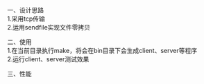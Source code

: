 
一、设计思路  
    1.采用tcp传输  
    2.运用sendfile实现文件零拷贝

二、使用  
    1.在当前目录执行make，将会在bin目录下会生成client、server等程序  
    2.运行client、server测试效果  

三、性能  
